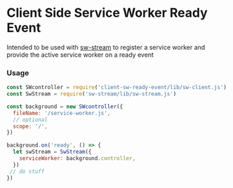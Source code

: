 # Client Side Service Worker Ready Event
[sw-stream]:https://github.com/kumavis/sw-stream

Intended to be used with [sw-stream] to register a service worker and
provide the active service worker on a ready event


### Usage
```javascript
const SWcontroller = require('client-sw-ready-event/lib/sw-client.js')
const SwStream = require('sw-stream/lib/sw-stream.js')

const background = new SWcontroller({
  fileName: '/service-worker.js',
  // optional
  scope: '/',
})

background.on('ready', () => {
  let swStream = SwStream({
    serviceWorker: background.controller,
  })
 // do stuff
})
```

